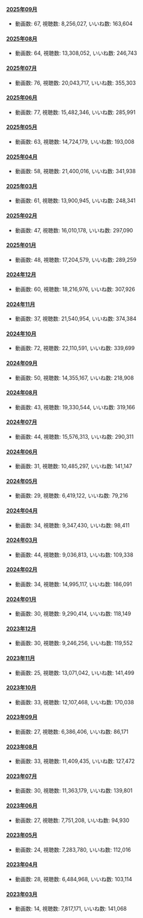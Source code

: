 #### [2025年09月](videos/202509 "wikilink")

-   動画数: 67, 視聴数: 8,256,027, いいね数: 163,604

#### [2025年08月](videos/202508 "wikilink")

-   動画数: 64, 視聴数: 13,308,052, いいね数: 246,743

#### [2025年07月](videos/202507 "wikilink")

-   動画数: 76, 視聴数: 20,043,717, いいね数: 355,303

#### [2025年06月](videos/202506 "wikilink")

-   動画数: 77, 視聴数: 15,482,346, いいね数: 285,991

#### [2025年05月](videos/202505 "wikilink")

-   動画数: 63, 視聴数: 14,724,179, いいね数: 193,008

#### [2025年04月](videos/202504 "wikilink")

-   動画数: 58, 視聴数: 21,400,016, いいね数: 341,938

#### [2025年03月](videos/202503 "wikilink")

-   動画数: 61, 視聴数: 13,900,945, いいね数: 248,341

#### [2025年02月](videos/202502 "wikilink")

-   動画数: 47, 視聴数: 16,010,178, いいね数: 297,090

#### [2025年01月](videos/202501 "wikilink")

-   動画数: 48, 視聴数: 17,204,579, いいね数: 289,259

#### [2024年12月](videos/202412 "wikilink")

-   動画数: 60, 視聴数: 18,216,976, いいね数: 307,926

#### [2024年11月](videos/202411 "wikilink")

-   動画数: 37, 視聴数: 21,540,954, いいね数: 374,384

#### [2024年10月](videos/202410 "wikilink")

-   動画数: 72, 視聴数: 22,110,591, いいね数: 339,699

#### [2024年09月](videos/202409 "wikilink")

-   動画数: 50, 視聴数: 14,355,167, いいね数: 218,908

#### [2024年08月](videos/202408 "wikilink")

-   動画数: 43, 視聴数: 19,330,544, いいね数: 319,166

#### [2024年07月](videos/202407 "wikilink")

-   動画数: 44, 視聴数: 15,576,313, いいね数: 290,311

#### [2024年06月](videos/202406 "wikilink")

-   動画数: 31, 視聴数: 10,485,297, いいね数: 141,147

#### [2024年05月](videos/202405 "wikilink")

-   動画数: 29, 視聴数: 6,419,122, いいね数: 79,216

#### [2024年04月](videos/202404 "wikilink")

-   動画数: 34, 視聴数: 9,347,430, いいね数: 98,411

#### [2024年03月](videos/202403 "wikilink")

-   動画数: 44, 視聴数: 9,036,813, いいね数: 109,338

#### [2024年02月](videos/202402 "wikilink")

-   動画数: 34, 視聴数: 14,995,117, いいね数: 186,091

#### [2024年01月](videos/202401 "wikilink")

-   動画数: 30, 視聴数: 9,290,414, いいね数: 118,149

#### [2023年12月](videos/202312 "wikilink")

-   動画数: 30, 視聴数: 9,246,256, いいね数: 119,552

#### [2023年11月](videos/202311 "wikilink")

-   動画数: 25, 視聴数: 13,071,042, いいね数: 141,499

#### [2023年10月](videos/202310 "wikilink")

-   動画数: 33, 視聴数: 12,107,468, いいね数: 170,038

#### [2023年09月](videos/202309 "wikilink")

-   動画数: 27, 視聴数: 6,386,406, いいね数: 86,171

#### [2023年08月](videos/202308 "wikilink")

-   動画数: 33, 視聴数: 11,409,435, いいね数: 127,472

#### [2023年07月](videos/202307 "wikilink")

-   動画数: 30, 視聴数: 11,363,179, いいね数: 139,801

#### [2023年06月](videos/202306 "wikilink")

-   動画数: 27, 視聴数: 7,751,208, いいね数: 94,930

#### [2023年05月](videos/202305 "wikilink")

-   動画数: 24, 視聴数: 7,283,780, いいね数: 112,016

#### [2023年04月](videos/202304 "wikilink")

-   動画数: 28, 視聴数: 6,484,968, いいね数: 103,114

#### [2023年03月](videos/202303 "wikilink")

-   動画数: 14, 視聴数: 7,817,171, いいね数: 141,068

